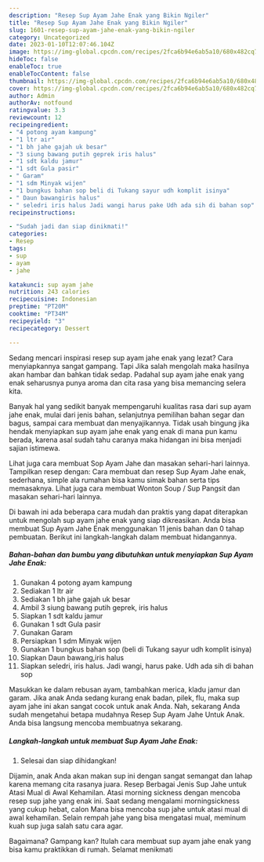```yaml
---
description: "Resep Sup Ayam Jahe Enak yang Bikin Ngiler"
title: "Resep Sup Ayam Jahe Enak yang Bikin Ngiler"
slug: 1601-resep-sup-ayam-jahe-enak-yang-bikin-ngiler
category: Uncategorized
date: 2023-01-10T12:07:46.104Z
image: https://img-global.cpcdn.com/recipes/2fca6b94e6ab5a10/680x482cq70/sup-ayam-jahe-enak-foto-resep-utama.jpg
hideToc: false
enableToc: true
enableTocContent: false
thumbnail: https://img-global.cpcdn.com/recipes/2fca6b94e6ab5a10/680x482cq70/sup-ayam-jahe-enak-foto-resep-utama.jpg
cover: https://img-global.cpcdn.com/recipes/2fca6b94e6ab5a10/680x482cq70/sup-ayam-jahe-enak-foto-resep-utama.jpg
author: Admin
authorAv: notfound
ratingvalue: 3.3
reviewcount: 12
recipeingredient:
- "4 potong ayam kampung"
- "1 ltr air"
- "1 bh jahe gajah uk besar"
- "3 siung bawang putih geprek iris halus"
- "1 sdt kaldu jamur"
- "1 sdt Gula pasir"
- " Garam"
- "1 sdm Minyak wijen"
- "1 bungkus bahan sop beli di Tukang sayur udh komplit isinya"
- " Daun bawangiris halus"
- " seledri iris halus Jadi wangi harus pake Udh ada sih di bahan sop"
recipeinstructions:

- "Sudah jadi dan siap dinikmati!"
categories:
- Resep
tags:
- sup
- ayam
- jahe

katakunci: sup ayam jahe 
nutrition: 243 calories
recipecuisine: Indonesian
preptime: "PT20M"
cooktime: "PT34M"
recipeyield: "3"
recipecategory: Dessert

---
```



Sedang mencari inspirasi resep sup ayam jahe enak yang lezat? Cara menyiapkannya sangat gampang. Tapi Jika salah mengolah maka hasilnya akan hambar dan bahkan tidak sedap. Padahal sup ayam jahe enak yang enak seharusnya punya aroma dan cita rasa yang bisa memancing selera kita.


Banyak hal yang sedikit banyak mempengaruhi kualitas rasa dari sup ayam jahe enak, mulai dari jenis bahan, selanjutnya pemilihan bahan segar dan bagus, sampai cara membuat dan menyajikannya. Tidak usah bingung jika hendak menyiapkan sup ayam jahe enak yang enak di mana pun kamu berada, karena asal sudah tahu caranya maka hidangan ini bisa menjadi sajian istimewa.

Lihat juga cara membuat Sop Ayam Jahe dan masakan sehari-hari lainnya. Tampilkan resep dengan: Cara membuat dan resep Sup Ayam Jahe enak, sederhana, simple ala rumahan bisa kamu simak bahan serta tips memasaknya. Lihat juga cara membuat Wonton Soup / Sup Pangsit dan masakan sehari-hari lainnya.


Di bawah ini ada beberapa cara mudah dan praktis yang dapat diterapkan untuk mengolah sup ayam jahe enak yang siap dikreasikan. Anda bisa membuat Sup Ayam Jahe Enak menggunakan 11 jenis bahan dan 0 tahap pembuatan. Berikut ini langkah-langkah dalam membuat hidangannya.

<!--inarticleads1-->

##### Bahan-bahan dan bumbu yang dibutuhkan untuk menyiapkan Sup Ayam Jahe Enak:

1. Gunakan 4 potong ayam kampung
1. Sediakan 1 ltr air
1. Sediakan 1 bh jahe gajah uk besar
1. Ambil 3 siung bawang putih geprek, iris halus
1. Siapkan 1 sdt kaldu jamur
1. Gunakan 1 sdt Gula pasir
1. Gunakan  Garam
1. Persiapkan 1 sdm Minyak wijen
1. Gunakan 1 bungkus bahan sop (beli di Tukang sayur udh komplit isinya)
1. Siapkan  Daun bawang,iris halus
1. Siapkan  seledri, iris halus. Jadi wangi, harus pake. Udh ada sih di bahan sop


Masukkan ke dalam rebusan ayam, tambahkan merica, kladu jamur dan garam. Jika anak Anda sedang kurang enak badan, pilek, flu, maka sup ayam jahe ini akan sangat cocok untuk anak Anda. Nah, sekarang Anda sudah mengetahui betapa mudahnya Resep Sup Ayam Jahe Untuk Anak. Anda bisa langsung mencoba membuatnya sekarang. 

<!--inarticleads2-->

##### Langkah-langkah untuk membuat Sup Ayam Jahe Enak:


1. Selesai dan siap dihidangkan!

Dijamin, anak Anda akan makan sup ini dengan sangat semangat dan lahap karena memang cita rasanya juara. Resep Berbagai Jenis Sup Jahe untuk Atasi Mual di Awal Kehamilan. Atasi morning sickness dengan mencoba resep sup jahe yang enak ini. Saat sedang mengalami morningsickness yang cukup hebat, calon Mana bisa mencoba sup jahe untuk atasi mual di awal kehamilan. Selain rempah jahe yang bisa mengatasi mual, meminum kuah sup juga salah satu cara agar. 

Bagaimana? Gampang kan? Itulah cara membuat sup ayam jahe enak yang bisa kamu praktikkan di rumah. Selamat menikmati
